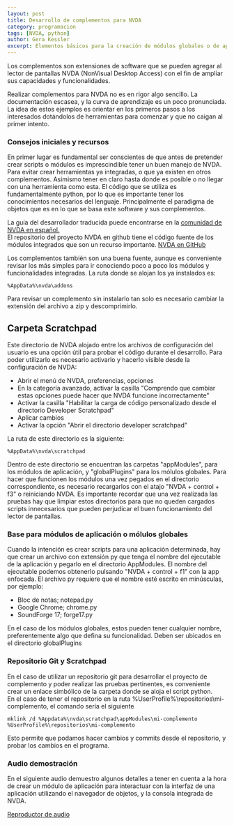 ```yaml
---
layout: post
title: Desarrollo de complementos para NVDA
category: programacion
tags: [NVDA, python]
author: Gera Kessler
excerpt: Elementos básicos para la creación de módulos globales o de aplicación para el lector de pantallas NVDA
---
```


Los complementos son extensiones de software que se pueden agregar al lector de pantallas NVDA (NonVisual Desktop Access) con el fin de ampliar sus capacidades y funcionalidades.

Realizar complementos para NVDA no es en rigor algo sencillo. La documentación escasea, y la curva de aprendizaje es un poco pronunciada.
La idea de estos ejemplos es orientar en los primeros pasos a los interesados dotándolos de herramientas para comenzar y que no caigan al primer intento.

### Consejos iniciales y recursos

En primer lugar es fundamental ser conscientes de que antes de pretender crear scripts o módulos es imprescindible tener un buen manejo de NVDA.
Para evitar crear herramientas ya integradas, o que ya existen en otros complementos. Asimismo tener en claro hasta donde es posible o no llegar con una herramienta como esta.
El código que se utiliza es fundamentalmente python, por lo que es importante tener los conocimientos necesarios del lenguaje. Principalmente el paradigma de objetos que es en lo que se basa este software y sus complementos.

La guía del desarrollador traducida puede encontrarse en la [comunidad de NVDA en español.](https://nvda.es/documentacion/desarrollo/guia-del-desarrollador-de-nvda/)  
El repositorio del proyecto NVDA en github tiene el código fuente de los módulos integrados que son un recurso importante.
[NVDA en GitHub](https://github.com/nvaccess/nvda)

Los complementos también son una buena fuente, aunque es conveniente revisar los más simples para ir conociendo poco a poco los módulos y funcionalidades integradas. La ruta donde se alojan los ya instalados es:

    %AppData%\nvda\addons

Para revisar un complemento sin instalarlo tan solo es necesario cambiar la extensión del archivo a zip y descomprimirlo.

## Carpeta Scratchpad

Este directorio de NVDA alojado entre los archivos de configuración del usuario es una opción útil para probar el código durante el desarrollo.
Para poder utilizarlo es necesario activarlo y hacerlo visible desde la configuración de NVDA:

-   Abrir el menú de NVDA, preferencias, opciones
-   En la categoría avanzado, activar la casilla "Comprendo que cambiar estas opciones puede hacer que NVDA funcione incorrectamente"
-   Activar la casilla "Habilitar la carga de código personalizado desde el directorio Developer Scratchpad"
-   Aplicar cambios
-   Activar la opción "Abrir el directorio developer scratchpad"

La ruta de este directorio es la siguiente:

    %AppData%\nvda\scratchpad

Dentro de este directorio se encuentran las carpetas "appModules", para los módulos de aplicación, y "globalPlugins" para los mólulos globales.
Para hacer que funcionen los módulos una vez pegados en el directorio correspondiente, es necesario recargarlos con el atajo "NVDA + control + f3" o reiniciando NVDA.
Es importante recordar que una vez realizada las pruebas hay que limpiar estos directorios para que no queden cargados scripts innecesarios que pueden perjudicar el buen funcionamiento del lector de pantallas.

### Base para módulos de aplicación o mólulos globales

Cuando la intención es crear scripts para una aplicación determinada, hay que crear un archivo con extensión py que tenga el nombre del ejecutable de la aplicación y pegarlo en el directorio AppModules.
El nombre del ejecutable podemos obtenerlo pulsando "NVDA + control + f1" con la app enfocada. El archivo py requiere que el nombre esté escrito en minúsculas, por ejemplo:

-   Bloc de notas; notepad.py
-   Google Chrome; chrome.py
-   SoundForge 17; forge17.py

En el caso de los módulos globales, estos pueden tener cualquier nombre, preferentemente algo que defina su funcionalidad. Deben ser ubicados en el directorio globalPlugins

### Repositorio Git y Scratchpad

En el caso de utilizar un repositorio git para desarrollar el proyecto de complemento y poder realizar las pruebas pertinentes, es conveniente crear un enlace simbólico de la carpeta donde se aloja el script python.  
En el caso de tener el repositorio en la ruta %UserProfile%\repositorios\mi-complemento, el comando sería el siguiente

    mklink /d %Appdata%\nvda\scratchpad\appModules\mi-complemento %UserProfile%\repositorios\mi-complemento

Esto permite que podamos hacer cambios y commits desde el repositorio, y probar los cambios en el programa.

### Audio demostración

En el siguiente audio demuestro algunos detalles a tener en cuenta a la hora de crear un módulo de aplicación para interactuar con la interfaz de una aplicación utilizando el navegador de objetos, y la consola integrada de NVDA.

[Reproductor de audio](http://gera.ar/player?id=addons&title=Desarrollo+de+complementos+para+NVDA)
